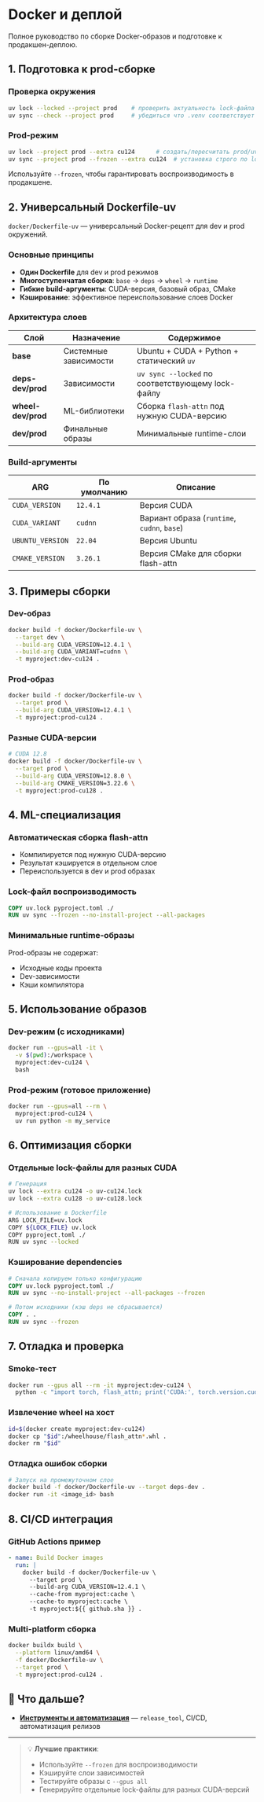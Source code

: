 # Docker и деплой

Полное руководство по сборке Docker-образов и подготовке к продакшен-деплою.

## 1. Подготовка к prod-сборке

### Проверка окружения
```bash
uv lock --locked --project prod    # проверить актуальность lock-файла
uv sync --check --project prod     # убедиться что .venv соответствует lock
```

### Prod-режим
```bash
uv lock --project prod --extra cu124      # создать/пересчитать prod/uv.lock
uv sync --project prod --frozen --extra cu124  # установка строго по lock-файлу
```

Используйте `--frozen`, чтобы гарантировать воспроизводимость в продакшене.

## 2. Универсальный Dockerfile-uv

`docker/Dockerfile-uv` — универсальный Docker-рецепт для dev и prod окружений.

### Основные принципы
- **Один Dockerfile** для dev и prod режимов
- **Многоступенчатая сборка**: `base` → `deps` → `wheel` → `runtime`
- **Гибкие build-аргументы**: CUDA-версия, базовый образ, CMake
- **Кэширование**: эффективное переиспользование слоев Docker

### Архитектура слоев

| Слой | Назначение | Содержимое |
|------|------------|------------|
| **base** | Системные зависимости | Ubuntu + CUDA + Python + статический `uv` |
| **deps-dev/prod** | Зависимости | `uv sync --locked` по соответствующему lock-файлу |
| **wheel-dev/prod** | ML-библиотеки | Сборка `flash-attn` под нужную CUDA-версию |
| **dev/prod** | Финальные образы | Минимальные runtime-слои |

### Build-аргументы

| ARG | По умолчанию | Описание |
|-----|--------------|----------|
| `CUDA_VERSION` | `12.4.1` | Версия CUDA |
| `CUDA_VARIANT` | `cudnn` | Вариант образа (`runtime`, `cudnn`, `base`) |
| `UBUNTU_VERSION` | `22.04` | Версия Ubuntu |
| `CMAKE_VERSION` | `3.26.1` | Версия CMake для сборки flash-attn |

## 3. Примеры сборки

### Dev-образ
```bash
docker build -f docker/Dockerfile-uv \
  --target dev \
  --build-arg CUDA_VERSION=12.4.1 \
  --build-arg CUDA_VARIANT=cudnn \
  -t myproject:dev-cu124 .
```

### Prod-образ
```bash
docker build -f docker/Dockerfile-uv \
  --target prod \
  --build-arg CUDA_VERSION=12.4.1 \
  -t myproject:prod-cu124 .
```

### Разные CUDA-версии
```bash
# CUDA 12.8
docker build -f docker/Dockerfile-uv \
  --target prod \
  --build-arg CUDA_VERSION=12.8.0 \
  --build-arg CMAKE_VERSION=3.22.6 \
  -t myproject:prod-cu128 .
```

## 4. ML-специализация

### Автоматическая сборка flash-attn
- Компилируется под нужную CUDA-версию
- Результат кэшируется в отдельном слое
- Переиспользуется в dev и prod образах

### Lock-файл воспроизводимость
```dockerfile
COPY uv.lock pyproject.toml ./
RUN uv sync --frozen --no-install-project --all-packages
```

### Минимальные runtime-образы
Prod-образы не содержат:
- Исходные коды проекта
- Dev-зависимости
- Кэши компилятора

## 5. Использование образов

### Dev-режим (с исходниками)
```bash
docker run --gpus=all -it \
  -v $(pwd):/workspace \
  myproject:dev-cu124 \
  bash
```

### Prod-режим (готовое приложение)
```bash
docker run --gpus=all --rm \
  myproject:prod-cu124 \
  uv run python -m my_service
```

## 6. Оптимизация сборки

### Отдельные lock-файлы для разных CUDA
```bash
# Генерация
uv lock --extra cu124 -o uv-cu124.lock
uv lock --extra cu128 -o uv-cu128.lock

# Использование в Dockerfile
ARG LOCK_FILE=uv.lock
COPY ${LOCK_FILE} uv.lock
COPY pyproject.toml ./
RUN uv sync --locked
```

### Кэширование dependencies
```dockerfile
# Сначала копируем только конфигурацию
COPY uv.lock pyproject.toml ./
RUN uv sync --no-install-project --all-packages --frozen

# Потом исходники (кэш deps не сбрасывается)
COPY . .
RUN uv sync --frozen
```

## 7. Отладка и проверка

### Smoke-тест
```bash
docker run --gpus all --rm -it myproject:dev-cu124 \
  python -c "import torch, flash_attn; print('CUDA:', torch.version.cuda, 'FlashAttn:', flash_attn.__version__)"
```

### Извлечение wheel на хост
```bash
id=$(docker create myproject:dev-cu124)
docker cp "$id":/wheelhouse/flash_attn*.whl .
docker rm "$id"
```

### Отладка ошибок сборки
```bash
# Запуск на промежуточном слое
docker build -f docker/Dockerfile-uv --target deps-dev .
docker run -it <image_id> bash
```

## 8. CI/CD интеграция

### GitHub Actions пример
```yaml
- name: Build Docker images
  run: |
    docker build -f docker/Dockerfile-uv \
      --target prod \
      --build-arg CUDA_VERSION=12.4.1 \
      --cache-from myproject:cache \
      --cache-to myproject:cache \
      -t myproject:${{ github.sha }} .
```

### Multi-platform сборка
```bash
docker buildx build \
  --platform linux/amd64 \
  -f docker/Dockerfile-uv \
  --target prod \
  -t myproject:prod-cu124 .
```

## 🎯 Что дальше?

- **[Инструменты и автоматизация](08_tooling_automation.md)** — `release_tool`, CI/CD, автоматизация релизов

---

> 💡 **Лучшие практики**:
> - Используйте `--frozen` для воспроизводимости
> - Кэшируйте слои зависимостей
> - Тестируйте образы с `--gpus all`
> - Генерируйте отдельные lock-файлы для разных CUDA-версий
